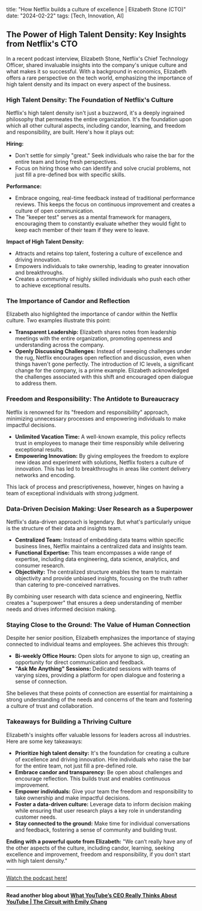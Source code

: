 

title: "How Netflix builds a culture of excellence | Elizabeth Stone (CTO)"
date: "2024-02-22"
tags: [Tech, Innovation, AI]


## The Power of High Talent Density: Key Insights from Netflix's CTO

In a recent podcast interview, Elizabeth Stone, Netflix's Chief Technology Officer, shared invaluable insights into the company's unique culture and what makes it so successful. With a background in economics, Elizabeth offers a rare perspective on the tech world, emphasizing the importance of high talent density and its impact on every aspect of the business.

### High Talent Density: The Foundation of Netflix's Culture

Netflix's high talent density isn't just a buzzword, it's a deeply ingrained philosophy that permeates the entire organization. It's the foundation upon which all other cultural aspects, including candor, learning, and freedom and responsibility, are built.  Here's how it plays out:

**Hiring:**

* Don't settle for simply "great." Seek individuals who raise the bar for the entire team and bring fresh perspectives.
* Focus on hiring those who can identify and solve crucial problems, not just fill a pre-defined box with specific skills.

**Performance:**

* Embrace ongoing, real-time feedback instead of traditional performance reviews. This keeps the focus on continuous improvement and creates a culture of open communication.
* The "keeper test" serves as a mental framework for managers, encouraging them to constantly evaluate whether they would fight to keep each member of their team if they were to leave.

**Impact of High Talent Density:**

* Attracts and retains top talent, fostering a culture of excellence and driving innovation.
* Empowers individuals to take ownership, leading to greater innovation and breakthroughs.
* Creates a community of highly skilled individuals who push each other to achieve exceptional results.

### The Importance of Candor and Reflection

Elizabeth also highlighted the importance of candor within the Netflix culture. Two examples illustrate this point:

* **Transparent Leadership:** Elizabeth shares notes from leadership meetings with the entire organization, promoting openness and understanding across the company.
* **Openly Discussing Challenges:**  Instead of sweeping challenges under the rug, Netflix encourages open reflection and discussion, even when things haven't gone perfectly. The introduction of IC levels, a significant change for the company, is a prime example. Elizabeth acknowledged the challenges associated with this shift and encouraged open dialogue to address them.

### Freedom and Responsibility: The Antidote to Bureaucracy

Netflix is renowned for its "freedom and responsibility" approach, minimizing unnecessary processes and empowering individuals to make impactful decisions. 

* **Unlimited Vacation Time:** A well-known example, this policy reflects trust in employees to manage their time responsibly while delivering exceptional results.
* **Empowering Innovation:**  By giving employees the freedom to explore new ideas and experiment with solutions, Netflix fosters a culture of innovation. This has led to breakthroughs in areas like content delivery networks and encoding.

This lack of process and prescriptiveness, however, hinges on having a team of exceptional individuals with strong judgment.

### Data-Driven Decision Making: User Research as a Superpower

Netflix's data-driven approach is legendary. But what's particularly unique is the structure of their data and insights team.

* **Centralized Team:** Instead of embedding data teams within specific business lines, Netflix maintains a centralized data and insights team.
* **Functional Expertise:**  This team encompasses a wide range of expertise, including data engineering, data science, analytics, and consumer research. 
* **Objectivity:** The centralized structure enables the team to maintain objectivity and provide unbiased insights, focusing on the truth rather than catering to pre-conceived narratives.

By combining user research with data science and engineering, Netflix creates a "superpower" that ensures a deep understanding of member needs and drives informed decision making.

### Staying Close to the Ground: The Value of Human Connection

Despite her senior position, Elizabeth emphasizes the importance of staying connected to individual teams and employees. She achieves this through:

* **Bi-weekly Office Hours:**  Open slots for anyone to sign up, creating an opportunity for direct communication and feedback.
* **"Ask Me Anything" Sessions:**  Dedicated sessions with teams of varying sizes, providing a platform for open dialogue and fostering a sense of connection.

She believes that these points of connection are essential for maintaining a strong understanding of the needs and concerns of the team and fostering a culture of trust and collaboration. 


### Takeaways for Building a Thriving Culture

Elizabeth's insights offer valuable lessons for leaders across all industries. Here are some key takeaways:

* **Prioritize high talent density:**  It's the foundation for creating a culture of excellence and driving innovation. Hire individuals who raise the bar for the entire team, not just fill a pre-defined role.
* **Embrace candor and transparency:**  Be open about challenges and encourage reflection. This builds trust and enables continuous improvement.
* **Empower individuals:** Give your team the freedom and responsibility to take ownership and make impactful decisions.
* **Foster a data-driven culture:**  Leverage data to inform decision making while ensuring that user research plays a key role in understanding customer needs.
* **Stay connected to the ground:** Make time for individual conversations and feedback, fostering a sense of community and building trust.

**Ending with a powerful quote from Elizabeth:** "We can’t really have any of the other aspects of the culture, including candor, learning, seeking excellence and improvement, freedom and responsibility, if you don’t start with high talent density."

---

<a href="https://youtube.com/watch?v=2XgU6T4DalY" target="_blank">Watch the podcast here!</a>


---

**Read another blog about [What YouTube’s CEO Really Thinks About YouTube | The Circuit with Emily Chang](./20240529-nealmohan-bloombergoriginals)**

